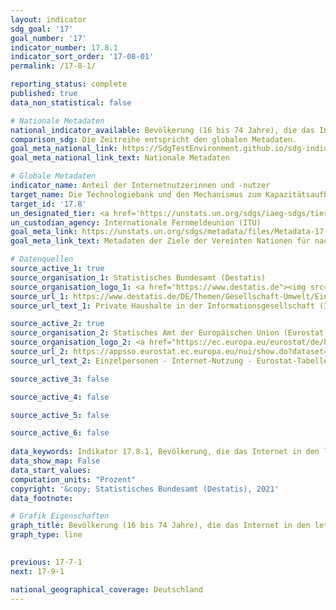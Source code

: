 ```yaml
---
layout: indicator    
sdg_goal: '17'    
goal_number: '17'    
indicator_number: 17.8.1    
indicator_sort_order: '17-08-01'    
permalink: /17-8-1/    

reporting_status: complete    
published: true    
data_non_statistical: false    

# Nationale Metadaten    
national_indicator_available: Bevölkerung (16 bis 74 Jahre), die das Internet in den letzten drei Monaten genutzt hat    
comparison_sdg: Die Zeitreihe entspricht den globalen Metadaten.    
goal_meta_national_link: https://SdgTestEnvironment.github.io/sdg-indicators/public/MetaDe/17.8.1.pdf    
goal_meta_national_link_text: Nationale Metadaten    

# Globale Metadaten    
indicator_name: Anteil der Internetnutzerinnen und -nutzer    
target_name: Die Technologiebank und den Mechanismus zum Kapazitätsaufbau für Wissenschaft, Technologie und Innovation für die am wenigsten entwickelten Länder bis 2017 vollständig operationalisieren und die Nutzung von Grundlagentechnologien, insbesondere der Informations- und Kommunikationstechnologien, verbessern    
target_id: '17.8'    
un_designated_tier: <a href='https://unstats.un.org/sdgs/iaeg-sdgs/tier-classification/' title='Klicken Sie hier um weitere Informationen zur UN-Tier-Klassifikation zu erhalten.'>Tier I</a>    
un_custodian_agency: Internationale Fernmeldeunion (ITU)    
goal_meta_link: https://unstats.un.org/sdgs/metadata/files/Metadata-17-08-01.pdf    
goal_meta_link_text: Metadaten der Ziele der Vereinten Nationen für nachhaltige Entwicklung    

# Datenquellen
source_active_1: true
source_organisation_1: Statistisches Bundesamt (Destatis)
source_organisation_logo_1: <a href="https://www.destatis.de"><img src="https://g205sdgs.github.io/sdg-indicators/public/OrgImgDe/destatis.png" alt="Logo destatis" style="height:60px; width:148px"/></a>
source_url_1: https://www.destatis.de/DE/Themen/Gesellschaft-Umwelt/Einkommen-Konsum-Lebensbedingungen/IT-Nutzung/Publikationen/Downloads-IT-Nutzung/private-haushalte-ikt-2150400187004.html
source_url_text_1: Private Haushalte in der Informationsgesellschaft (IKT)

source_active_2: true
source_organisation_2: Statisches Amt der Europäischen Union (Eurostat)
source_organisation_logo_2: <a href="https://ec.europa.eu/eurostat/de/home"><img src="https://g205sdgs.github.io/sdg-indicators/public/OrgImgDe/eurostat.png" alt="Logo eurostat" style="height:60px; width:148px"/></a>
source_url_2: https://appsso.eurostat.ec.europa.eu/nui/show.do?dataset=isoc_ci_ifp_iu&lang=de
source_url_text_2: Einzelpersonen - Internet-Nutzung - Eurostat-Tabelle [isoc_ci_ifp_iu]

source_active_3: false

source_active_4: false

source_active_5: false

source_active_6: false
    
data_keywords: Indikator 17.8.1, Bevölkerung, die das Internet in den letzten drei Monaten genutzt hat, Internationale Fernmeldeunion (ITU)    
data_show_map: False    
data_start_values:     
computation_units: "Prozent"    
copyright: '&copy; Statistisches Bundesamt (Destatis), 2021'    
data_footnote:     

# Grafik Eigenschaften    
graph_title: Bevölkerung (16 bis 74 Jahre), die das Internet in den letzten drei Monaten genutzt hat    
graph_type: line    
    

previous: 17-7-1    
next: 17-9-1    

national_geographical_coverage: Deutschland    
---
```


<span></span>